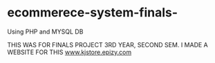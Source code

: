 # ecommerece-system-finals-
Using PHP and MYSQL DB

THIS WAS FOR FINALS PROJECT 3RD YEAR, SECOND SEM. I MADE A WEBSITE FOR THIS www.kjstore.epizy.com
